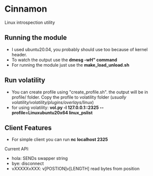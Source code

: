 # Cinnamon
Linux introspection utility

## Running the module

* I used ubuntu20.04, you probably should use too because of kernel header.
* To watch the output use the **dmesg -wH" command**
* For running the module just use the **make_load_unload.sh**

## Run volatility

* You can create profile using "create_profile.sh". the output will be in profile/ folder.
Copy the profile to volatility folder (*usually volatility/volatility/plugins/overlays/linux*)
* for using volatility: **vol.py -l 127.0.0.1::2325 --profile=Linuxubuntu20x64 linux_pslist**

## Client Features
* For simple client you can run **nc localhost 2325**

Current API:
* hola: SENDs swapper string
* bye: disconnect
* vXXXXXvXXX: v[POSTION]v[LENGTH] read bytes from position